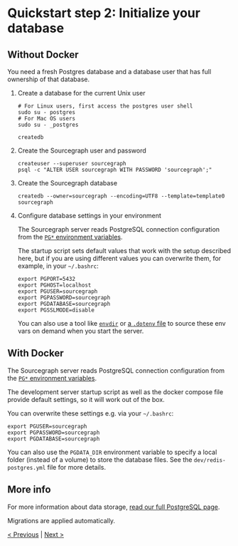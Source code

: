# Quickstart step 2: Initialize your database

## Without Docker

You need a fresh Postgres database and a database user that has full ownership of that database.

1. Create a database for the current Unix user

    ```
    # For Linux users, first access the postgres user shell
    sudo su - postgres
    # For Mac OS users
    sudo su - _postgres
    ```

    ```
    createdb
    ```

2. Create the Sourcegraph user and password

    ```
    createuser --superuser sourcegraph
    psql -c "ALTER USER sourcegraph WITH PASSWORD 'sourcegraph';"
    ```

3. Create the Sourcegraph database

    ```
    createdb --owner=sourcegraph --encoding=UTF8 --template=template0 sourcegraph
    ```

4. Configure database settings in your environment

    The Sourcegraph server reads PostgreSQL connection configuration from the [`PG*` environment variables](http://www.postgresql.org/docs/current/static/libpq-envars.html).

    The startup script sets default values that work with the setup described here, but if you are using different values you can overwrite them, for example, in your `~/.bashrc`:

    ```
    export PGPORT=5432
    export PGHOST=localhost
    export PGUSER=sourcegraph
    export PGPASSWORD=sourcegraph
    export PGDATABASE=sourcegraph
    export PGSSLMODE=disable
    ```

    You can also use a tool like [`envdir`][envdir] or [a `.dotenv` file][dotenv] to
    source these env vars on demand when you start the server.

    [envdir]: https://cr.yp.to/daemontools/envdir.html
    [dotenv]: https://github.com/joho/godotenv

## With Docker

The Sourcegraph server reads PostgreSQL connection configuration from the [`PG*` environment variables](http://www.postgresql.org/docs/current/static/libpq-envars.html).

The development server startup script as well as the docker compose file provide default settings, so it will work out of the box.

You can overwrite these settings e.g. via your `~/.bashrc`:

```
export PGUSER=sourcegraph
export PGPASSWORD=sourcegraph
export PGDATABASE=sourcegraph
```

You can also use the `PGDATA_DIR` environment variable to specify a local folder (instead of a volume) to store the database files. See the `dev/redis-postgres.yml` file for more details.

## More info

For more information about data storage, [read our full PostgreSQL page](../background-information/postgresql.md).

Migrations are applied automatically.

[< Previous](quickstart_1_install_dependencies.md) | [Next >](quickstart_3_start_docker.md)
